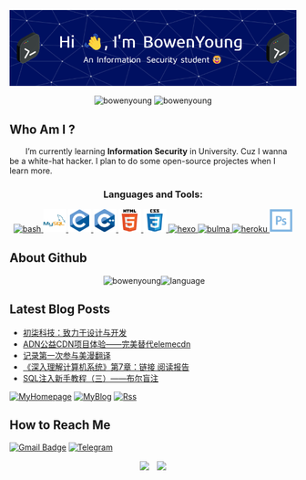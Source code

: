<p align="center"><img src="./header.png"></p>
<p align="center"> <img src="https://komarev.com/ghpvc/?username=bowenyoung&label=Profile%20views&color=0e75b6&style=flat" alt="bowenyoung" /> <img src="https://visitor-badge.glitch.me/badge?page_id=bowenyoung.profile" alt="bowenyoung" /></p>

## Who Am I ?
&emsp;&emsp;I’m currently learning **Information Security** in University. Cuz I wanna be a white-hat hacker. I plan to do some open-source projectes when I learn more.

<h3 align="center">Languages and Tools:</h3>
<p align="center"><a href="https://www.gnu.org/software/bash/" target="_blank" rel="noreferrer"> <img src="https://www.vectorlogo.zone/logos/gnu_bash/gnu_bash-icon.svg" alt="bash" width="40" height="40"/> </a> <a href="https://www.mysql.com/" target="_blank" rel="noreferrer"> <img src="https://raw.githubusercontent.com/devicons/devicon/master/icons/mysql/mysql-original-wordmark.svg" alt="mysql" width="40" height="40"/> </a><a href="https://www.cprogramming.com/" target="_blank" rel="noreferrer"> <img src="https://raw.githubusercontent.com/devicons/devicon/master/icons/c/c-original.svg" alt="c" width="40" height="40"/> </a> <a href="https://www.w3schools.com/cpp/" target="_blank" rel="noreferrer"> <img src="https://raw.githubusercontent.com/devicons/devicon/master/icons/cplusplus/cplusplus-original.svg" alt="cplusplus" width="40" height="40"/> </a> <a href="https://www.w3.org/html/" target="_blank" rel="noreferrer"> <img src="https://raw.githubusercontent.com/devicons/devicon/master/icons/html5/html5-original-wordmark.svg" alt="html5" width="40" height="40"/><a href="https://www.w3schools.com/css/" target="_blank" rel="noreferrer"> <img src="https://raw.githubusercontent.com/devicons/devicon/master/icons/css3/css3-original-wordmark.svg" alt="css3" width="40" height="40"/> </a> <a href="hexo.io/" target="_blank" rel="noreferrer"> <img src="https://www.vectorlogo.zone/logos/hexoio/hexoio-icon.svg" alt="hexo" width="40" height="40"/> </a><a href="https://bulma.io/" target="_blank" rel="noreferrer"> <img src="https://raw.githubusercontent.com/gilbarbara/logos/804dc257b59e144eaca5bc6ffd16949752c6f789/logos/bulma.svg" alt="bulma" width="40" height="40"/> </a> <a href="https://heroku.com" target="_blank" rel="noreferrer"> <img src="https://www.vectorlogo.zone/logos/heroku/heroku-icon.svg" alt="heroku" width="40" height="40"/> </a>  <a href="https://www.photoshop.com/en" target="_blank" rel="noreferrer"> <img src="https://raw.githubusercontent.com/devicons/devicon/master/icons/photoshop/photoshop-line.svg" alt="photoshop" width="40" height="40"/> </a> </p>

## About Github
<p align="center">&nbsp;<img align="center" height="150px" src="https://github-readme-stats.vercel.app/api?username=bowenyoung&show_icons=true&locale=en&theme=radical" alt="bowenyoung" /><img align="center" height="150px" src="https://github-readme-stats.vercel.app/api/top-langs/?username=BowenYoung&layout=compact&theme=dracula" alt="language" /></p>


## Latest Blog Posts
<!-- BLOG-POST-LIST:START -->
- [初柒科技：致力于设计与开发](https://bowenyoung.cn/posts/chuqi/)
- [ADN公益CDN项目体验——完美替代elemecdn](https://bowenyoung.cn/posts/adn/)
- [记录第一次参与美漫翻译](https://bowenyoung.cn/posts/sp-translate/)
- [《深入理解计算机系统》第7章：链接 阅读报告](https://bowenyoung.cn/posts/csapp-7/)
- [SQL注入新手教程（三）——布尔盲注](https://bowenyoung.cn/posts/sqli3/)
<!-- BLOG-POST-LIST:END -->
[![MyHomepage](	https://img.shields.io/badge/Homepage-000000?style=for-the-badge&logo=About.me&logoColor=white)](https://i.bowenyoung.cn)
[![MyBlog](	https://img.shields.io/badge/Blog-0E83CD?style=for-the-badge&logo=Hexo&logoColor=white)](https://bowenyoung.cn)
[![Rss](https://img.shields.io/badge/rss-F88900?style=for-the-badge&logo=rss&logoColor=white)](https://bowenyoung.cn/atom.xml)

## How to Reach Me
[![Gmail Badge](https://img.shields.io/badge/Gmail-D14836?style=for-the-badge&logo=gmail&logoColor=white=mailto:yys958257943@gmail.com)](mailto:yys958257943@gmail.com)
[![Telegram](https://img.shields.io/badge/Telegram-2CA5E0?style=for-the-badge&logo=telegram&logoColor=white)](https://t.me/BowenYoung)

<p align="center"><img align="center" src="https://img.shields.io/badge/Made%20with-Markdown-1f425f.svg" />&emsp;<img align="center" src="https://img.shields.io/badge/Ask%20me-anything-1abc9c.svg" /></p>

